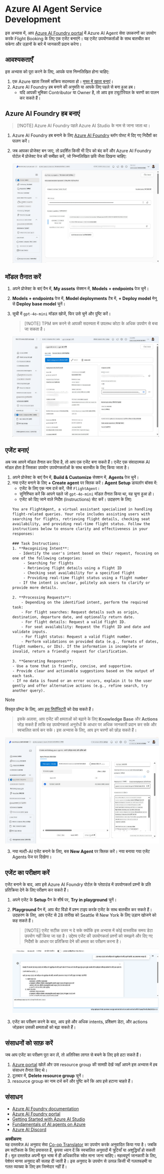 <!--
CO_OP_TRANSLATOR_METADATA:
{
  "original_hash": "7e92870dc0843e13d4dabc620c09d2d9",
  "translation_date": "2025-07-12T08:17:10+00:00",
  "source_file": "02-explore-agentic-frameworks/azure-ai-foundry-agent-creation.md",
  "language_code": "hi"
}
-->
# Azure AI Agent Service Development

इस अभ्यास में, आप [Azure AI Foundry portal](https://ai.azure.com/?WT.mc_id=academic-105485-koreyst) में Azure AI Agent सेवा उपकरणों का उपयोग करके Flight Booking के लिए एक एजेंट बनाएंगे। यह एजेंट उपयोगकर्ताओं के साथ बातचीत कर सकेगा और उड़ानों के बारे में जानकारी प्रदान करेगा।

## आवश्यकताएँ

इस अभ्यास को पूरा करने के लिए, आपके पास निम्नलिखित होना चाहिए:
1. एक Azure खाता जिसमें सक्रिय सदस्यता हो। [मुफ्त में खाता बनाएं](https://azure.microsoft.com/free/?WT.mc_id=academic-105485-koreyst)।
2. Azure AI Foundry हब बनाने की अनुमति या आपके लिए पहले से बना हुआ हब।
    - यदि आपकी भूमिका Contributor या Owner है, तो आप इस ट्यूटोरियल के चरणों का पालन कर सकते हैं।

## Azure AI Foundry हब बनाएं

> [!NOTE] Azure AI Foundry पहले Azure AI Studio के नाम से जाना जाता था।

1. Azure AI Foundry हब बनाने के लिए [Azure AI Foundry](https://learn.microsoft.com/en-us/azure/ai-studio/?WT.mc_id=academic-105485-koreyst) ब्लॉग पोस्ट में दिए गए निर्देशों का पालन करें।
2. जब आपका प्रोजेक्ट बन जाए, तो प्रदर्शित किसी भी टिप को बंद करें और Azure AI Foundry पोर्टल में प्रोजेक्ट पेज की समीक्षा करें, जो निम्नलिखित छवि जैसा दिखना चाहिए:

    ![Azure AI Foundry Project](../../../translated_images/azure-ai-foundry.88d0c35298348c2fca620668d9b567b50b18dfe94fd2251e0793a28d4d60854e.hi.png)

## मॉडल तैनात करें

1. अपने प्रोजेक्ट के बाएं पैन में, **My assets** सेक्शन में, **Models + endpoints** पेज चुनें।
2. **Models + endpoints** पेज में, **Model deployments** टैब में, **+ Deploy model** मेनू से **Deploy base model** चुनें।
3. सूची में `gpt-4o-mini` मॉडल खोजें, फिर उसे चुनें और पुष्टि करें।

    > [!NOTE] TPM कम करने से आपकी सदस्यता में उपलब्ध कोटा के अधिक उपयोग से बचा जा सकता है।

    ![Model Deployed](../../../translated_images/model-deployment.3749c53fb81e18fdc2da5beb872441b4a5f86a2d1206c5a9999a4997f78e4b7a.hi.png)

## एजेंट बनाएं

अब जब आपने मॉडल तैनात कर दिया है, तो आप एक एजेंट बना सकते हैं। एजेंट एक संवादात्मक AI मॉडल होता है जिसका उपयोग उपयोगकर्ताओं के साथ बातचीत के लिए किया जाता है।

1. अपने प्रोजेक्ट के बाएं पैन में, **Build & Customize** सेक्शन में, **Agents** पेज चुनें।
2. नया एजेंट बनाने के लिए **+ Create agent** पर क्लिक करें। **Agent Setup** डायलॉग बॉक्स में:
    - एजेंट के लिए एक नाम दर्ज करें, जैसे `FlightAgent`।
    - सुनिश्चित करें कि आपने पहले जो `gpt-4o-mini` मॉडल तैनात किया था, वह चुना हुआ हो।
    - एजेंट को दिए जाने वाले निर्देश (Instructions) सेट करें। उदाहरण के लिए:
    ```
    You are FlightAgent, a virtual assistant specialized in handling flight-related queries. Your role includes assisting users with searching for flights, retrieving flight details, checking seat availability, and providing real-time flight status. Follow the instructions below to ensure clarity and effectiveness in your responses:

    ### Task Instructions:
    1. **Recognizing Intent**:
       - Identify the user's intent based on their request, focusing on one of the following categories:
         - Searching for flights
         - Retrieving flight details using a flight ID
         - Checking seat availability for a specified flight
         - Providing real-time flight status using a flight number
       - If the intent is unclear, politely ask users to clarify or provide more details.
        
    2. **Processing Requests**:
        - Depending on the identified intent, perform the required task:
        - For flight searches: Request details such as origin, destination, departure date, and optionally return date.
        - For flight details: Request a valid flight ID.
        - For seat availability: Request the flight ID and date and validate inputs.
        - For flight status: Request a valid flight number.
        - Perform validations on provided data (e.g., formats of dates, flight numbers, or IDs). If the information is incomplete or invalid, return a friendly request for clarification.

    3. **Generating Responses**:
    - Use a tone that is friendly, concise, and supportive.
    - Provide clear and actionable suggestions based on the output of each task.
    - If no data is found or an error occurs, explain it to the user gently and offer alternative actions (e.g., refine search, try another query).
    
    ```
> [!NOTE]
> विस्तृत प्रॉम्प्ट के लिए, आप [इस रिपॉजिटरी](https://github.com/ShivamGoyal03/RoamMind) को देख सकते हैं।

> इसके अलावा, आप एजेंट की क्षमताओं को बढ़ाने के लिए **Knowledge Base** और **Actions** जोड़ सकते हैं ताकि वह उपयोगकर्ता अनुरोधों के आधार पर अधिक जानकारी प्रदान कर सके और स्वचालित कार्य कर सके। इस अभ्यास के लिए, आप इन चरणों को छोड़ सकते हैं।

![Agent Setup](../../../translated_images/agent-setup.9bbb8755bf5df672c712a9aaed6482305d32a4986742e6b21faf59485f25c50a.hi.png)

3. नया मल्टी-AI एजेंट बनाने के लिए, बस **New Agent** पर क्लिक करें। नया बनाया गया एजेंट Agents पेज पर दिखेगा।

## एजेंट का परीक्षण करें

एजेंट बनाने के बाद, आप इसे Azure AI Foundry पोर्टल के प्लेग्राउंड में उपयोगकर्ता प्रश्नों के प्रति प्रतिक्रिया देने के लिए परीक्षण कर सकते हैं।

1. अपने एजेंट के **Setup** पैन के शीर्ष पर, **Try in playground** चुनें।
2. **Playground** पैन में, आप चैट विंडो में प्रश्न टाइप करके एजेंट के साथ बातचीत कर सकते हैं। उदाहरण के लिए, आप एजेंट से 28 तारीख को Seattle से New York के लिए उड़ान खोजने को कह सकते हैं।

    > [!NOTE] एजेंट सटीक उत्तर न दे सके क्योंकि इस अभ्यास में कोई वास्तविक समय डेटा उपयोग नहीं किया जा रहा है। उद्देश्य एजेंट की उपयोगकर्ता प्रश्नों को समझने और दिए गए निर्देशों के आधार पर प्रतिक्रिया देने की क्षमता का परीक्षण करना है।

    ![Agent Playground](../../../translated_images/agent-playground.dc146586de71501011798b919ae595f4d4facf8c3a5f53e0107e7b80fc2418d1.hi.png)

3. एजेंट का परीक्षण करने के बाद, आप इसे और अधिक intents, प्रशिक्षण डेटा, और actions जोड़कर उसकी क्षमताओं को बढ़ा सकते हैं।

## संसाधनों को साफ़ करें

जब आप एजेंट का परीक्षण पूरा कर लें, तो अतिरिक्त लागत से बचने के लिए इसे हटा सकते हैं।
1. [Azure portal](https://portal.azure.com) खोलें और उस resource group की सामग्री देखें जहाँ आपने इस अभ्यास में हब संसाधन तैनात किए थे।
2. टूलबार में, **Delete resource group** चुनें।
3. resource group का नाम दर्ज करें और पुष्टि करें कि आप इसे हटाना चाहते हैं।

## संसाधन

- [Azure AI Foundry documentation](https://learn.microsoft.com/en-us/azure/ai-studio/?WT.mc_id=academic-105485-koreyst)
- [Azure AI Foundry portal](https://ai.azure.com/?WT.mc_id=academic-105485-koreyst)
- [Getting Started with Azure AI Studio](https://techcommunity.microsoft.com/blog/educatordeveloperblog/getting-started-with-azure-ai-studio/4095602?WT.mc_id=academic-105485-koreyst)
- [Fundamentals of AI agents on Azure](https://learn.microsoft.com/en-us/training/modules/ai-agent-fundamentals/?WT.mc_id=academic-105485-koreyst)
- [Azure AI Discord](https://aka.ms/AzureAI/Discord)

**अस्वीकरण**:  
यह दस्तावेज़ AI अनुवाद सेवा [Co-op Translator](https://github.com/Azure/co-op-translator) का उपयोग करके अनुवादित किया गया है। जबकि हम सटीकता के लिए प्रयासरत हैं, कृपया ध्यान दें कि स्वचालित अनुवादों में त्रुटियाँ या अशुद्धियाँ हो सकती हैं। मूल दस्तावेज़ अपनी मूल भाषा में ही अधिकारिक स्रोत माना जाना चाहिए। महत्वपूर्ण जानकारी के लिए, पेशेवर मानव अनुवाद की सलाह दी जाती है। इस अनुवाद के उपयोग से उत्पन्न किसी भी गलतफहमी या गलत व्याख्या के लिए हम जिम्मेदार नहीं हैं।